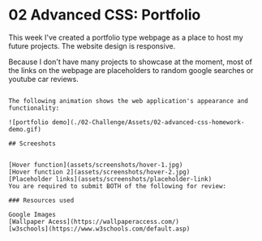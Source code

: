 # 02 Advanced CSS: Portfolio

This week I've created a portfolio type webpage as a place to host my future projects. The website design is responsive.

Because I don't have many projects to showcase at the moment, most of the links on the webpage are placeholders to random google searches or youtube car reviews.

```

The following animation shows the web application's appearance and functionality:

![portfolio demo](./02-Challenge/Assets/02-advanced-css-homework-demo.gif)

## Screeshots


[Hover function](assets/screenshots/hover-1.jpg)
[Hover function 2](assets/screenshots/hover-2.jpg)
[Placeholder links](assets/screenshots/placeholder-link)
You are required to submit BOTH of the following for review:

### Resources used

Google Images
[Wallpaper Acess](https://wallpaperaccess.com/)
[w3schools](https://www.w3schools.com/default.asp)

